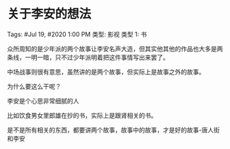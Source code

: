 # 关于李安的想法

Tags: #Jul 19, #2020 1:00 PM
类型: 影视
类型 1: 书

众所周知的是少年派的两个故事让李安名声大造，但其实他其他的作品也大多是两条线，一明一暗，只不过少年派明着把这件事情写出来罢了。

中场战事则很有意思，虽然讲的是两个故事，但实际上是故事之外的故事。

为什么要这么干呢？

李安是个心思非常细腻的人

比如饮食男女里郎雄在抄的书，实际上是跟肾相关的书。

是不是所有相关的东西，都要讲两个故事，故事中的故事，才是好的故事-唐人街和李安
